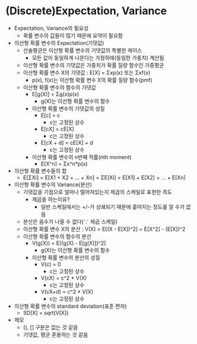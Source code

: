 # (Discrete)Expectation, Variance
* Expectation, Variance의 필요성
    * 확률 변수의 값들이 많기 때문에 요약이 필요함
* 이산형 확률 변수의 Expectation(기댓값)
    * 산술평균은 이산형 확률 변수의 기댓값의 특별한 케이스
        * 모든 값이 동일하게 나온다는 가정하에(동일한 가중치) 계산됨
    * 이산형 확률 변수의 기댓값은 가중치가 확률 질량 함수인 가중평균
    * 이산형 확률 변수 X의 기댓값 : E[X] = Σxp(x) 또는 Σxf(x)
        * p(x), f(x)는 이산형 확률 변수 X의 확률 질량 함수(pmf)
    * 이산형 확률 변수의 함수의 기댓값
        * E[g(X)] = Σg(x)p(x)
            * g(X)는 이산형 확률 변수의 함수
        * 이산형 확률 변수의 기댓값의 성질
            * E[c] = c
                * c는 고정된 상수
            * E[cX] = cE[X]
                * c는 고정된 상수
            * E[cX + d] = cE[X] + d
                * c는 고정된 상수
        * 이산형 확률 변수의 n번째 적률(nth moment)
            * E[X^n] = Σx^n*p(x)
* 이산형 확률 변수들의 합
    * E[ΣXi] = E[X1 + X2 + ... + Xn] = ΣE[Xi] = E[X1] + E[X2] + ... + E[Xn]
* 이산형 확률 변수의 Variance(분산)
    * 기댓값을 기점으로 얼마나 떨어져있는지 제곱의 스케일로 표현한 측도
        * 제곱을 하는이유?
            * 일반 스케일에서는 +/-가 상쇄되기 때문에 흩어지는 정도를 알 수가 없음
    * 분산은 음수가 나올 수 없다(∵ 제곱 스케일)
    * 이산형 확률 변수 X의 분산 : V(X) = E[(X - E[X])^2] = E[X^2] - (E[X])^2
    * 이산형 확률 변수의 함수의 분산
        * V(g(X)) = E[(g(X) - E[g(X)])^2]
            * g(X)는 이산형 확률 변수의 함수
        * 이산형 확률 변수의 분산의 성질
            * V(c) = 0
                * c는 고정된 상수
            * V(cX) = c^2 * V(X)
                * c는 고정된 상수
            * V(cX+d) = c^2 * V(X)
                * c는 고정된 상수
* 이산형 확률 변수의 standard deviation(표준 편차)
    * SD[X] = sqrt(V[X])
* 메모
    * (), [] 구분은 없는 것 같음
    * 기댓값, 평균 혼용하는 것 같음
        